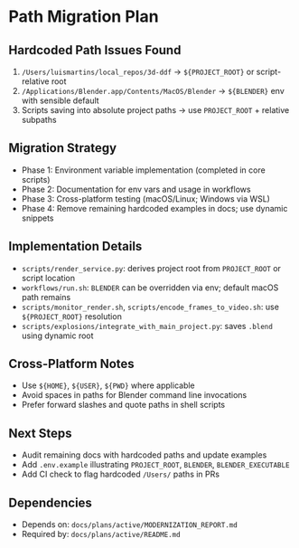 # Path Migration Plan

## Hardcoded Path Issues Found
1. `/Users/luismartins/local_repos/3d-ddf` → `${PROJECT_ROOT}` or script-relative root
2. `/Applications/Blender.app/Contents/MacOS/Blender` → `${BLENDER}` env with sensible default
3. Scripts saving into absolute project paths → use `PROJECT_ROOT` + relative subpaths

## Migration Strategy
- Phase 1: Environment variable implementation (completed in core scripts)
- Phase 2: Documentation for env vars and usage in workflows
- Phase 3: Cross-platform testing (macOS/Linux; Windows via WSL)
- Phase 4: Remove remaining hardcoded examples in docs; use dynamic snippets

## Implementation Details
- `scripts/render_service.py`: derives project root from `PROJECT_ROOT` or script location
- `workflows/run.sh`: `BLENDER` can be overridden via env; default macOS path remains
- `scripts/monitor_render.sh`, `scripts/encode_frames_to_video.sh`: use `${PROJECT_ROOT}` resolution
- `scripts/explosions/integrate_with_main_project.py`: saves `.blend` using dynamic root

## Cross-Platform Notes
- Use `${HOME}`, `${USER}`, `${PWD}` where applicable
- Avoid spaces in paths for Blender command line invocations
- Prefer forward slashes and quote paths in shell scripts

## Next Steps
- Audit remaining docs with hardcoded paths and update examples
- Add `.env.example` illustrating `PROJECT_ROOT`, `BLENDER`, `BLENDER_EXECUTABLE`
- Add CI check to flag hardcoded `/Users/` paths in PRs

## Dependencies
- Depends on: `docs/plans/active/MODERNIZATION_REPORT.md`
- Required by: `docs/plans/active/README.md`

